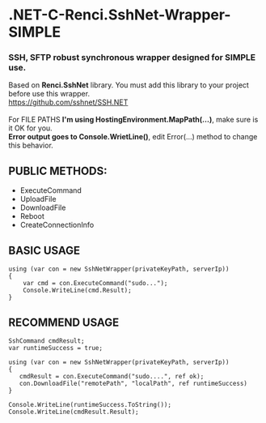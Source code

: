 # .NET-C-Renci.SshNet-Wrapper-SIMPLE
### SSH, SFTP  robust synchronous wrapper designed for SIMPLE use.

Based on **Renci.SshNet** library. You must add this library to your project before use this wrapper.<br/>https://github.com/sshnet/SSH.NET<br /><br/>
For FILE PATHS **I'm using HostingEnvironment.MapPath(...)**, make sure is it OK for you.<br/>
**Error output goes to Console.WrietLine()**, edit Error(...) method to change this behavior.

## PUBLIC METHODS:

- ExecuteCommand
- UploadFile
- DownloadFile
- Reboot
- CreateConnectionInfo

## BASIC USAGE

```
using (var con = new SshNetWrapper(privateKeyPath, serverIp))
{
    var cmd = con.ExecuteCommand("sudo...");
    Console.WriteLine(cmd.Result);
}
```

## RECOMMEND USAGE

```
SshCommand cmdResult;
var runtimeSuccess = true;

using (var con = new SshNetWrapper(privateKeyPath, serverIp))
{
   cmdResult = con.ExecuteCommand("sudo....", ref ok);
   con.DownloadFile("remotePath", "localPath", ref runtimeSuccess)
}

Console.WriteLine(runtimeSuccess.ToString());
Console.WriteLine(cmdResult.Result);
```
